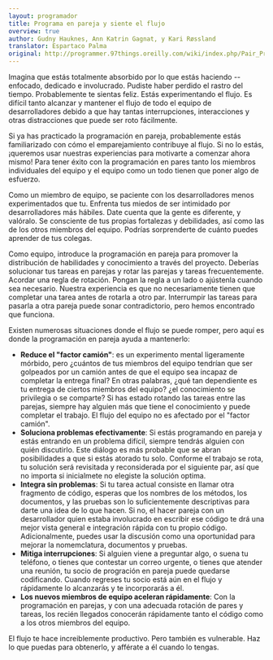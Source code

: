 ```yaml
---
layout: programador
title: Programa en pareja y siente el flujo
overview: true
author: Gudny Hauknes, Ann Katrin Gagnat, y Kari Røssland 
translator: Espartaco Palma
original: http://programmer.97things.oreilly.com/wiki/index.php/Pair_Program_and_Feel_the_Flow
---
```


Imagina que estás totalmente absorbido por lo que estás haciendo -- enfocado, dedicado e involucrado. Pudiste haber perdido el rastro del tiempo. Probablemente te sientas feliz. Estás experimentando el flujo. Es difícil tanto alcanzar y mantener el flujo de todo el equipo de desarrolladores debido a que hay tantas interrupciones, interacciones y otras distracciones que puede ser roto fácilmente.

Si ya has practicado la programación en pareja, probablemente estás familiarizado con cómo el emparejamiento contribuye al flujo. Si no lo estás, ¡queremos usar nuestras experiencias para motivarte a comenzar ahora mismo! Para tener éxito con la programación en pares tanto los miembros individuales del equipo y el equipo como un todo tienen que poner algo de esfuerzo.

Como un miembro de equipo, se paciente con los desarrolladores menos experimentados que tu. Enfrenta tus miedos de ser intimidado por desarrolladores más hábiles. Date cuenta que la gente es diferente, y valóralo. Se consciente de tus propias fortalezas y debilidades, así como las de los otros miembros del equipo. Podrías sorprenderte de cuánto puedes aprender de tus colegas.

Como equipo, introduce la programación en pareja para promover la distribución de habilidades y conocimiento a través del proyecto. Deberías solucionar tus tareas en parejas y rotar las parejas y tareas frecuentemente. Acordar una regla de rotación. Pongan la regla a un lado o ajústenla cuando sea necesario. Nuestra experiencia es que no necesariamente tienen que completar una tarea antes de rotarla a otro par. Interrumpir las tareas para pasarla a otra pareja puede sonar contradictorio, pero hemos encontrado que funciona.

Existen numerosas situaciones donde el flujo se puede romper, pero aquí es donde la programación en pareja ayuda a mantenerlo:

- **Reduce el "factor camión"**: es un experimento mental ligeramente mórbido, pero ¿cuántos de tus miembros del equipo tendrían que ser golpeados por un camión antes de que el equipo sea incapaz de completar la entrega final? En otras palabras, ¿qué tan dependiente es tu entrega de ciertos miembros del equipo? ¿el conocimiento se privilegia o se comparte? Si has estado rotando las tareas entre las parejas, siempre hay alguien más que tiene el conocimiento y puede completar el trabajo. El flujo del equipo no es afectado por el "factor camión".
- **Soluciona problemas efectivamente**: Si estás programando en pareja y estás entrando en un problema difícil, siempre tendrás alguien con quién discutirlo. Este diálogo es más probable que se abran posibilidades a que si estás atorado tu solo. Conforme el trabajo se rota, tu solución será revisitada y reconsiderada por el siguiente par, así que no importa si inicialmete no elegiste la solución optima.
- **Integra sin problemas**: Si tu tarea actual consiste en llamar otra fragmento de código, esperas que los nombres de los métodos, los documentos, y las pruebas son lo suficientemente descriptivas para darte una idea de lo que hacen. Si no, el hacer pareja con un desarrollador quien estaba involucrado en escribir ese código te drá una mejor vista general e integración rápida con tu propio código. Adicionalmente, puedes usar la discusión como una oportunidad para mejorar la nomemclatura, documentos y pruebas.
- **Mitiga interrupciones**: Si alguien viene a preguntar algo, o suena tu teléfono, o tienes que contestar un correo urgente, o tienes que atender una reunión, tu socio de progración en pareja puede quedarse codificando. Cuando regreses tu socio está aún en el flujo y rápidamente lo alcanzarás y te incorporarás a él.
- **Los nuevos miembros de equipo aceleran rápidamente**: Con la programación en parejas, y con una adecuada rotación de pares y tareas, los recién llegados conocerán rápidamente tanto el código como a los otros miembros del equipo.

El flujo te hace increiblemente productivo. Pero también es vulnerable. Haz lo que puedas para obtenerlo, y afférate a él cuando lo tengas.

